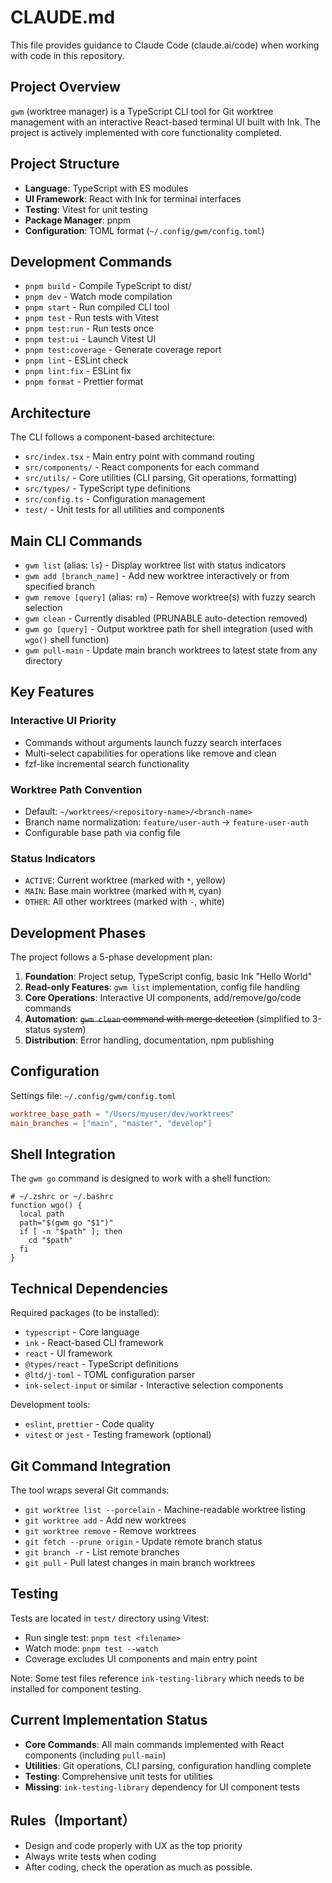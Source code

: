 # CLAUDE.md

This file provides guidance to Claude Code (claude.ai/code) when working with code in this repository.

## Project Overview

`gwm` (worktree manager) is a TypeScript CLI tool for Git worktree management with an interactive React-based terminal UI built with Ink. The project is actively implemented with core functionality completed.

## Project Structure

- **Language**: TypeScript with ES modules
- **UI Framework**: React with Ink for terminal interfaces
- **Testing**: Vitest for unit testing
- **Package Manager**: pnpm
- **Configuration**: TOML format (`~/.config/gwm/config.toml`)

## Development Commands

- `pnpm build` - Compile TypeScript to dist/
- `pnpm dev` - Watch mode compilation
- `pnpm start` - Run compiled CLI tool
- `pnpm test` - Run tests with Vitest
- `pnpm test:run` - Run tests once
- `pnpm test:ui` - Launch Vitest UI
- `pnpm test:coverage` - Generate coverage report
- `pnpm lint` - ESLint check
- `pnpm lint:fix` - ESLint fix
- `pnpm format` - Prettier format

## Architecture

The CLI follows a component-based architecture:

- `src/index.tsx` - Main entry point with command routing
- `src/components/` - React components for each command
- `src/utils/` - Core utilities (CLI parsing, Git operations, formatting)
- `src/types/` - TypeScript type definitions
- `src/config.ts` - Configuration management
- `test/` - Unit tests for all utilities and components

## Main CLI Commands

- `gwm list` (alias: `ls`) - Display worktree list with status indicators
- `gwm add [branch_name]` - Add new worktree interactively or from specified branch
- `gwm remove [query]` (alias: `rm`) - Remove worktree(s) with fuzzy search selection
- `gwm clean` - Currently disabled (PRUNABLE auto-detection removed)
- `gwm go [query]` - Output worktree path for shell integration (used with `wgo()` shell function)
- `gwm pull-main` - Update main branch worktrees to latest state from any directory

## Key Features

### Interactive UI Priority

- Commands without arguments launch fuzzy search interfaces
- Multi-select capabilities for operations like remove and clean
- fzf-like incremental search functionality

### Worktree Path Convention

- Default: `~/worktrees/<repository-name>/<branch-name>`
- Branch name normalization: `feature/user-auth` → `feature-user-auth`
- Configurable base path via config file

### Status Indicators

- `ACTIVE`: Current worktree (marked with `*`, yellow)
- `MAIN`: Base main worktree (marked with `M`, cyan)
- `OTHER`: All other worktrees (marked with `-`, white)

## Development Phases

The project follows a 5-phase development plan:

1. **Foundation**: Project setup, TypeScript config, basic Ink "Hello World"
2. **Read-only Features**: `gwm list` implementation, config file handling
3. **Core Operations**: Interactive UI components, add/remove/go/code commands
4. **Automation**: ~~`gwm clean` command with merge detection~~ (simplified to 3-status system)
5. **Distribution**: Error handling, documentation, npm publishing

## Configuration

Settings file: `~/.config/gwm/config.toml`

```toml
worktree_base_path = "/Users/myuser/dev/worktrees"
main_branches = ["main", "master", "develop"]
```

## Shell Integration

The `gwm go` command is designed to work with a shell function:

```shell
# ~/.zshrc or ~/.bashrc
function wgo() {
  local path
  path="$(gwm go "$1")"
  if [ -n "$path" ]; then
    cd "$path"
  fi
}
```

## Technical Dependencies

Required packages (to be installed):

- `typescript` - Core language
- `ink` - React-based CLI framework
- `react` - UI framework
- `@types/react` - TypeScript definitions
- `@ltd/j-toml` - TOML configuration parser
- `ink-select-input` or similar - Interactive selection components

Development tools:

- `eslint`, `prettier` - Code quality
- `vitest` or `jest` - Testing framework (optional)

## Git Command Integration

The tool wraps several Git commands:

- `git worktree list --porcelain` - Machine-readable worktree listing
- `git worktree add` - Add new worktrees
- `git worktree remove` - Remove worktrees
- `git fetch --prune origin` - Update remote branch status
- `git branch -r` - List remote branches
- `git pull` - Pull latest changes in main branch worktrees

## Testing

Tests are located in `test/` directory using Vitest:

- Run single test: `pnpm test <filename>`
- Watch mode: `pnpm test --watch`
- Coverage excludes UI components and main entry point

Note: Some test files reference `ink-testing-library` which needs to be installed for component testing.

## Current Implementation Status

- **Core Commands**: All main commands implemented with React components (including `pull-main`)
- **Utilities**: Git operations, CLI parsing, configuration handling complete
- **Testing**: Comprehensive unit tests for utilities
- **Missing**: `ink-testing-library` dependency for UI component tests

## Rules（Important）

- Design and code properly with UX as the top priority
- Always write tests when coding
- After coding, check the operation as much as possible.

